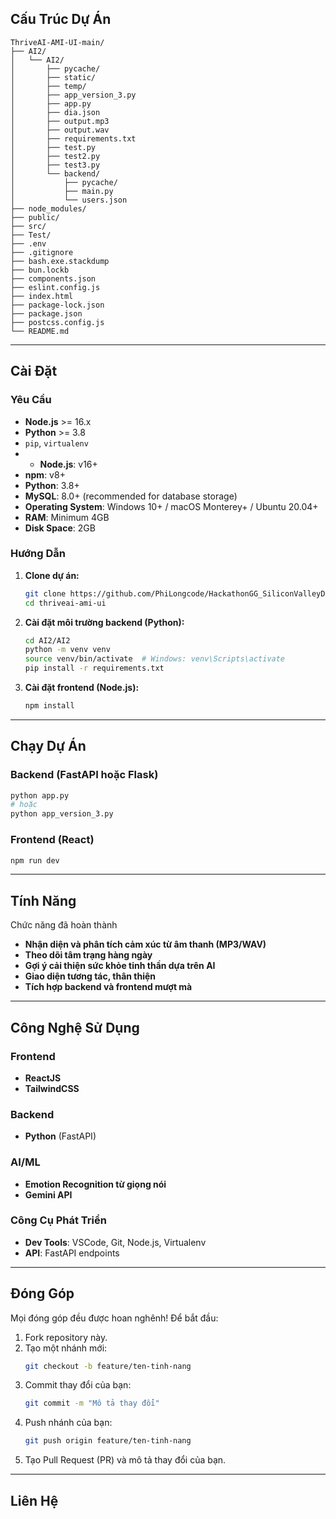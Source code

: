 ## Cấu Trúc Dự Án

```
ThriveAI-AMI-UI-main/
├── AI2/
│   └── AI2/
│       ├── pycache/
│       ├── static/
│       ├── temp/
│       ├── app_version_3.py
│       ├── app.py
│       ├── dia.json
│       ├── output.mp3
│       ├── output.wav
│       ├── requirements.txt
│       ├── test.py
│       ├── test2.py
│       ├── test3.py
│       └── backend/
│           ├── pycache/
│           ├── main.py
│           └── users.json
├── node_modules/
├── public/
├── src/
├── Test/
├── .env
├── .gitignore
├── bash.exe.stackdump
├── bun.lockb
├── components.json
├── eslint.config.js
├── index.html
├── package-lock.json
├── package.json
├── postcss.config.js
└── README.md
```

---

## Cài Đặt

### Yêu Cầu

- **Node.js** >= 16.x
- **Python** >= 3.8
- `pip`, `virtualenv`
- - **Node.js**: v16+
- **npm**: v8+
- **Python**: 3.8+
- **MySQL**: 8.0+ (recommended for database storage)
- **Operating System**: Windows 10+ / macOS Monterey+ / Ubuntu 20.04+
- **RAM**: Minimum 4GB
- **Disk Space**: 2GB

### Hướng Dẫn

1. **Clone dự án:**
   ```bash
   git clone https://github.com/PhiLongcode/HackathonGG_SiliconValleyDev_ThirveAI
   cd thriveai-ami-ui
   ```

2. **Cài đặt môi trường backend (Python):**
   ```bash
   cd AI2/AI2
   python -m venv venv
   source venv/bin/activate  # Windows: venv\Scripts\activate
   pip install -r requirements.txt
   ```

3. **Cài đặt frontend (Node.js):**
   ```bash
   npm install
   ```

---

## Chạy Dự Án

### Backend (FastAPI hoặc Flask)
```bash
python app.py
# hoặc
python app_version_3.py
```

### Frontend (React)
```bash
npm run dev
```

---

## Tính Năng
Chức năng đã hoàn thành
- **Nhận diện và phân tích cảm xúc từ âm thanh (MP3/WAV)**
- **Theo dõi tâm trạng hàng ngày**
- **Gợi ý cải thiện sức khỏe tinh thần dựa trên AI**
- **Giao diện tương tác, thân thiện**
- **Tích hợp backend và frontend mượt mà**

---

## Công Nghệ Sử Dụng

### Frontend

- **ReactJS**
- **TailwindCSS**

### Backend

- **Python** (FastAPI)

### AI/ML

- **Emotion Recognition từ giọng nói**
- **Gemini API**

### Công Cụ Phát Triển

- **Dev Tools**: VSCode, Git, Node.js, Virtualenv
- **API**: FastAPI endpoints

---

## Đóng Góp

Mọi đóng góp đều được hoan nghênh! Để bắt đầu:

1. Fork repository này.
2. Tạo một nhánh mới:
   ```bash
   git checkout -b feature/ten-tinh-nang
   ```
3. Commit thay đổi của bạn:
   ```bash
   git commit -m "Mô tả thay đổi"
   ```
4. Push nhánh của bạn:
   ```bash
   git push origin feature/ten-tinh-nang
   ```
5. Tạo Pull Request (PR) và mô tả thay đổi của bạn.

---

## Liên Hệ

